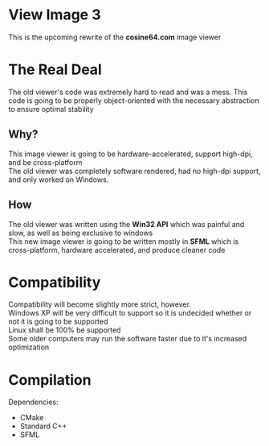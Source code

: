 # View Image 3
This is the upcoming rewrite of the **cosine64.com** image viewer  

# The Real Deal

The old viewer's code was extremely hard to read and was a mess. This code is going to be properly object-oriented with the necessary abstraction to ensure optimal stability  

## Why?

This image viewer is going to be hardware-accelerated, support high-dpi, and be cross-platform  
The old viewer was completely software rendered, had no high-dpi support, and only worked on Windows.  

## How

The old viewer was written using the **Win32 API** which was painful and slow, as well as being exclusive to windows  
This new image viewer is going to be written mostly in **SFML** which is cross-platform, hardware accelerated, and produce cleaner code

# Compatibility

Compatibility will become slightly more strict, however.  
Windows XP will be very difficult to support so it is undecided whether or not it is going to be supported  
Linux shall be 100% be supported  
Some older computers may run the software faster due to it's increased optimization  

# Compilation

Dependencies:
- CMake
- Standard C++
- SFML